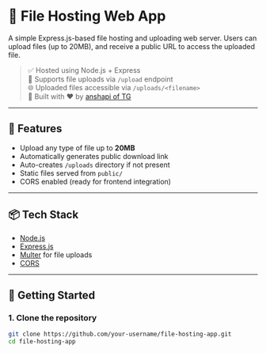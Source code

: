 # 📁 File Hosting Web App

A simple Express.js-based file hosting and uploading web server. Users can upload files (up to 20MB), and receive a public URL to access the uploaded file.

> ✅ Hosted using Node.js + Express  
> 🚀 Supports file uploads via `/upload` endpoint  
> 🌐 Uploaded files accessible via `/uploads/<filename>`  
> 🧠 Built with ❤️ by [anshapi of TG](https://t.me/anshapi)

---

## 🚧 Features

- Upload any type of file up to **20MB**
- Automatically generates public download link
- Auto-creates `/uploads` directory if not present
- Static files served from `public/`
- CORS enabled (ready for frontend integration)

---

## 📦 Tech Stack

- [Node.js](https://nodejs.org/)
- [Express.js](https://expressjs.com/)
- [Multer](https://github.com/expressjs/multer) for file uploads
- [CORS](https://developer.mozilla.org/en-US/docs/Web/HTTP/CORS)

---

## 🚀 Getting Started

### 1. Clone the repository

```bash
git clone https://github.com/your-username/file-hosting-app.git
cd file-hosting-app

